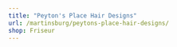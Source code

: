 ```yaml
---
title: "Peyton's Place Hair Designs"
url: /martinsburg/peytons-place-hair-designs/
shop: Friseur
---
```

